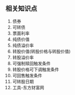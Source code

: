 ## 相关知识点
1. 债券
2. 可转债
3. 票面利率
4. 纯债价值
5. 纯债溢价率
6. 转股价值(转股价格与转股价值)
7. 转股溢价率
8. 可强制赎回触发条件
9. 转股价格可下调触发条件
10. 可回售触发条件
10. 可转股日期
11. 工具-东方财富网